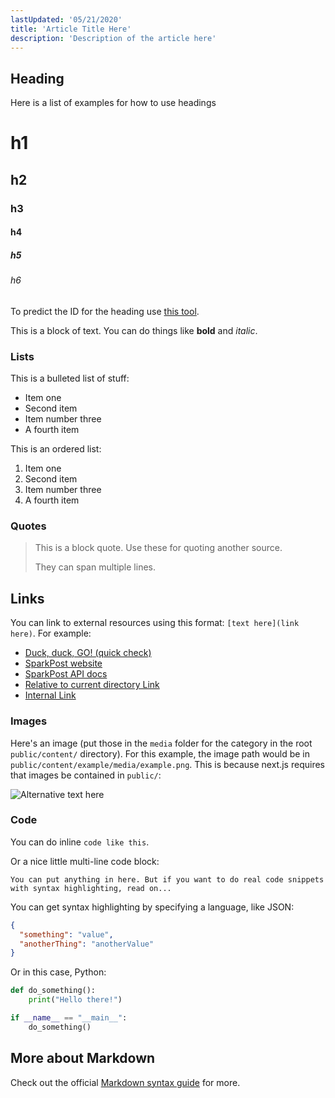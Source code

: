 ```yaml
---
lastUpdated: '05/21/2020'
title: 'Article Title Here'
description: 'Description of the article here'
---
```


## Heading

Here is a list of examples for how to use headings

# <a name="h1"></a> h1

## <a name="h2"></a> h2

### <a name="h3"></a> h3

#### <a name="h4"></a> h4

##### <a name="h5"></a> h5

###### <a name="h6"></a> h6

To predict the ID for the heading use [this tool](https://codepen.io/avrahamgoldman/full/XRZxrz).

This is a block of text. You can do things like **bold** and _italic_.

### Lists

This is a bulleted list of stuff:

- Item one
- Second item
- Item number three
- A fourth item

This is an ordered list:

1. Item one
1. Second item
1. Item number three
1. A fourth item

### Quotes

> This is a block quote. Use these for quoting another source.
>
> They can span multiple lines.

## Links

You can link to external resources using this format: `[text here](link here)`. For example:

- [Duck, duck, GO! (quick check)](https://duckduckgo.com/)
- [SparkPost website](https://www.sparkpost.com)
- [SparkPost API docs](https://developers.sparkpost.com/api)
- [Relative to current directory Link](./relative-link-test)
- [Internal Link](/momentum/1st-level)

### Images

Here's an image (put those in the `media` folder for the category in the root `public/content/` directory). For this example, the image path would be in `public/content/example/media/example.png`. This is because next.js requires that images be contained in `public/`:

![Alternative text here](example/media/example.png)

### Code

You can do inline `code like this`.

Or a nice little multi-line code block:

```
You can put anything in here. But if you want to do real code snippets with syntax highlighting, read on...
```

You can get syntax highlighting by specifying a language, like JSON:

```json
{
  "something": "value",
  "anotherThing": "anotherValue"
}
```

Or in this case, Python:

```python
def do_something():
    print("Hello there!")

if __name__ == "__main__":
    do_something()
```

## More about Markdown

Check out the official [Markdown syntax guide](https://daringfireball.net/projects/markdown/syntax) for more.

